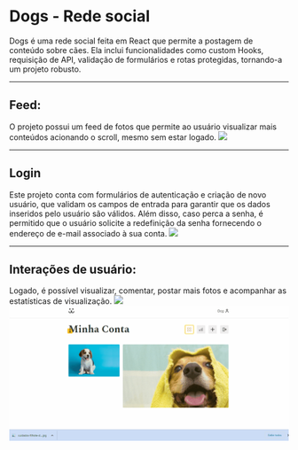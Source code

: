 # Dogs - Rede social

Dogs é uma rede social feita em React que permite a postagem de conteúdo
sobre cães. Ela inclui funcionalidades como custom Hooks, requisição de API,
validação de formulários e rotas protegidas, tornando-a um projeto robusto.

---

## Feed:

O projeto possui um feed de fotos que permite ao usuário visualizar mais conteúdos acionando o scroll, mesmo sem estar logado.
<img src='./src/Assets/readme_gif1.gif'/>

---

## Login

Este projeto conta com formulários de autenticação e criação de novo usuário, que validam os campos de entrada para garantir que os dados inseridos pelo usuário são válidos. Além disso, caso perca a senha, é permitido que o usuário solicite a redefinição da senha fornecendo o endereço de e-mail associado à sua conta.
<img src='./src/Assets/readme_gif4.gif'/>

---

## Interações de usuário:

Logado, é possível visualizar, comentar, postar mais fotos e acompanhar as estatísticas de visualização.
<img src='./src/Assets/readme_gif2.gif'/>
<img src='./src/Assets/readme_gif3.gif'/>
